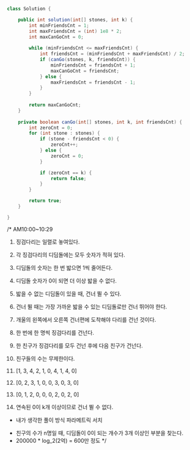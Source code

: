 ```java
class Solution {

    public int solution(int[] stones, int k) {
        int minFriendsCnt = 1;
        int maxFriendsCnt = (int) 1e8 * 2;
        int maxCanGoCnt = 0;
        
        while (minFriendsCnt <= maxFriendsCnt) {
            int friendsCnt = (minFriendsCnt + maxFriendsCnt) / 2;
            if (canGo(stones, k, friendsCnt)) {
                minFriendsCnt = friendsCnt + 1;
                maxCanGoCnt = friendsCnt;
            } else {
                maxFriendsCnt = friendsCnt - 1;
            }
        }
        
        return maxCanGoCnt;
    }
    
    private boolean canGo(int[] stones, int k, int friendsCnt) {
        int zeroCnt = 0;
        for (int stone : stones) {
            if (stone - friendsCnt < 0) {
                zeroCnt++; 
            } else {
                zeroCnt = 0;
            }

            if (zeroCnt == k) {
                return false;
            }
        }

        return true;
    }

}
```
/*
AM10:00~10:29
1. 징검다리는 일렬로 놓여있다.
2. 각 징검다리의 디딤돌에는 모두 숫자가 적혀 있다.
3. 디딤돌의 숫자는 한 번 밟으면 1씩 줄어든다.
4. 디딤돌 숫자가 0이 되면 더 이상 밟을 수 없다.
5. 밟을 수 없는 디딤돌이 있을 때, 건너 뛸 수 있다.
6. 건너 뛸 때는 가장 가까운 밟을 수 있는 디딤돌로만 건너 뛰어야 한다.
7. 개울의 왼쪽에서 오른쪽 건너편에 도착해야 다리를 건넌 것이다.
8. 한 번에 한 명씩 징검다리를 건넌다.
9. 한 친구가 징검다리를 모두 건넌 후에 다음 친구가 건넌다.
10. 친구들의 수는 무제한이다.

1. [1, 3, 4, 2, 1, 0, 4, 1, 4, 0]
2. [0, 2, 3, 1, 0, 0, 3, 0, 3, 0]
3. [0, 1, 2, 0, 0, 0, 2, 0, 2, 0]
4. 연속된 0이 k개 이상이므로 건너 뛸 수 없다.

* 내가 생각한 풀이 방식
  파라메트릭 서치
- 친구의 수가 n명일 때, 디딤돌이 0이 되는 개수가 3개 이상인 부분을 찾는다.
- 200000 * log_2(2억) = 600만 정도
*/